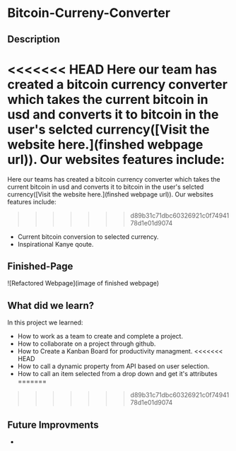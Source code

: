 # Bitcoin-Curreny-Converter

## Description
<<<<<<< HEAD
Here our team has created a bitcoin currency converter which takes the current bitcoin in usd and converts it to bitcoin in the user's selcted currency([Visit the website here.](finshed webpage url)). Our websites features include:
=======
Here our teams has created a bitcoin currency converter which takes the current bitcoin in usd and converts it to bitcoin in the user's selcted currency([Visit the website here.](finshed webpage url)). Our websites features include:
>>>>>>> d89b31c71dbc60326921c0f7494178d1e01d9074
* Current bitcoin conversion to selected currency.   
* Inspirational Kanye qoute. 

## Finished-Page
![Refactored Webpage](image of finished webpage)

## What did we learn?
In this project we learned:
* How to work as a team to create and complete a project.
* How to collaborate on a project through github. 
* How to Create a Kanban Board for productivity managment.
<<<<<<< HEAD
* How to call a dynamic property from API based on user selection.
* How to call an item selected from a drop down and get it's attributes
=======
>>>>>>> d89b31c71dbc60326921c0f7494178d1e01d9074


## Future Improvments
*